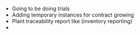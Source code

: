 
* Going to be doing trials
* Adding temporary instances for contract growing
* Plant traceability report like (inventory reporting)
* 